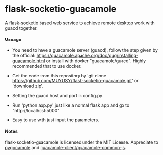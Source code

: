 # flask-socketio-guacamole

A flask-socketio based web service to achieve remote desktop work with guacd together.

#### Useage

- You need to have a guacamole server (guacd), follow the step given by the official: 
https://guacamole.apache.org/doc/gug/installing-guacamole.html or install with docker
 "guacamole/guacd". Highly recommended that to use docker.
 
- Get the code from this repository by 
'git clone https://github.com/MUYUSY/flask-socketio-guacamole.git' or 'download zip'.

- Setting the guacd host and port in config.py

- Run 'python app.py' just like a normal flask app and go to "http://localhost:5000"

- Easy to use with just input the parameters.

#### Notes

flask-socketio-guacamole is licensed under the MIT License.
Appreciate to [pygocamole](https://github.com/mohabusama/pyguacamole) and 
[guacamole-client/guacamole-common-js](https://github.com/apache/guacamole-client/tree/master/guacamole-common-js).

   

